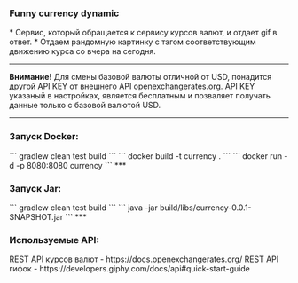 <h3>Funny currency dynamic</h3>
* Сервис, который обращается к сервису курсов валют, и отдает gif в ответ.
* Отдаем рандомную картинку с тэгом соответствующим движению курса со вчера на сегодня.

***
<b>Внимание!</b>
Для смены базовой валюты отличной от USD, 
понадится другой API KEY от внешнего API openexchangerates.org.
API KEY указаный в настройках, является бесплатным и позваляет получать данные только с базовой валютой USD.
***
<h3>Запуск Docker:</h3>
```
gradlew clean test build
```
```
docker build -t currency .
```
```
docker run -d -p 8080:8080 currency
```
***
<h3>Запуск  Jar:</h3>
```
gradlew clean test build
```
```
java -jar build/libs/currency-0.0.1-SNAPSHOT.jar
```
***
<h3>Используемые API:</h3>
REST API курсов валют - https://docs.openexchangerates.org/  
REST API гифок - https://developers.giphy.com/docs/api#quick-start-guide  
